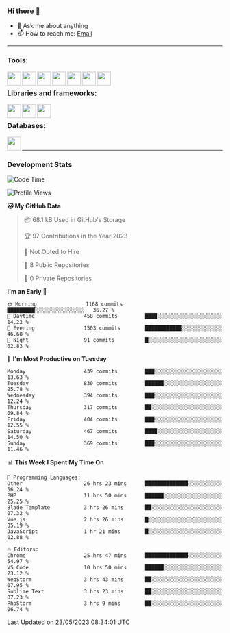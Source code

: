 ### Hi there 👋

- 💬 Ask me about anything
- 📫 How to reach me: [Email]

---

### Tools:
<img align='left' height="32" width="32" src="https://cdn.jsdelivr.net/npm/simple-icons@4.8.0/icons/phpstorm.svg" />
<img align='left' height="32" width="32" src="https://cdn.jsdelivr.net/npm/simple-icons@4.8.0/icons/webstorm.svg" />
<img align='left' height="32" width="32" src="https://cdn.jsdelivr.net/npm/simple-icons@4.8.0/icons/visualstudiocode.svg" />
<img align='left' height="32" width="32" src="https://cdn.jsdelivr.net/npm/simple-icons@4.8.0/icons/sublimetext.svg" />
<img align='left' height="32" width="32" src="https://cdn.jsdelivr.net/npm/simple-icons@4.8.0/icons/laragon.svg" />
<img align='left' height="32" width="32" src="https://cdn.jsdelivr.net/npm/simple-icons@4.8.0/icons/docker.svg" />
<img align='left' height="32" width="32" src="https://cdn.jsdelivr.net/npm/simple-icons@4.8.0/icons/amazonaws.svg" />
<br>

### Libraries and frameworks:
<img align='left' height="32" width="32" src="https://cdn.jsdelivr.net/npm/simple-icons@4.8.0/icons/laravel.svg" />
<img align='left' height="32" width="32" src="https://cdn.jsdelivr.net/npm/simple-icons@4.8.0/icons/vue-dot-js.svg" />
<img align='left' height="32" width="32" src="https://cdn.jsdelivr.net/npm/simple-icons@4.8.0/icons/jquery.svg" />
<br>

### Databases:
<img align='left' height="32" width="32" src="https://cdn.jsdelivr.net/npm/simple-icons@4.8.0/icons/mysql.svg" />
<br>

---
### Development Stats
<!--START_SECTION:waka-->
![Code Time](http://img.shields.io/badge/Code%20Time-1%2C639%20hrs%2011%20mins-blue)

![Profile Views](http://img.shields.io/badge/Profile%20Views-6-blue)

**🐱 My GitHub Data** 

> 📦 68.1 kB Used in GitHub's Storage 
 > 
> 🏆 97 Contributions in the Year 2023
 > 
> 🚫 Not Opted to Hire
 > 
> 📜 8 Public Repositories 
 > 
> 🔑 0 Private Repositories 
 > 
**I'm an Early 🐤** 

```text
🌞 Morning                1168 commits        █████████░░░░░░░░░░░░░░░░   36.27 % 
🌆 Daytime                458 commits         ████░░░░░░░░░░░░░░░░░░░░░   14.22 % 
🌃 Evening                1503 commits        ████████████░░░░░░░░░░░░░   46.68 % 
🌙 Night                  91 commits          █░░░░░░░░░░░░░░░░░░░░░░░░   02.83 % 
```
📅 **I'm Most Productive on Tuesday** 

```text
Monday                   439 commits         ███░░░░░░░░░░░░░░░░░░░░░░   13.63 % 
Tuesday                  830 commits         ██████░░░░░░░░░░░░░░░░░░░   25.78 % 
Wednesday                394 commits         ███░░░░░░░░░░░░░░░░░░░░░░   12.24 % 
Thursday                 317 commits         ██░░░░░░░░░░░░░░░░░░░░░░░   09.84 % 
Friday                   404 commits         ███░░░░░░░░░░░░░░░░░░░░░░   12.55 % 
Saturday                 467 commits         ████░░░░░░░░░░░░░░░░░░░░░   14.50 % 
Sunday                   369 commits         ███░░░░░░░░░░░░░░░░░░░░░░   11.46 % 
```


📊 **This Week I Spent My Time On** 

```text
💬 Programming Languages: 
Other                    26 hrs 23 mins      ██████████████░░░░░░░░░░░   56.24 % 
PHP                      11 hrs 50 mins      ██████░░░░░░░░░░░░░░░░░░░   25.25 % 
Blade Template           3 hrs 26 mins       ██░░░░░░░░░░░░░░░░░░░░░░░   07.32 % 
Vue.js                   2 hrs 26 mins       █░░░░░░░░░░░░░░░░░░░░░░░░   05.19 % 
JavaScript               1 hr 21 mins        █░░░░░░░░░░░░░░░░░░░░░░░░   02.88 % 

🔥 Editors: 
Chrome                   25 hrs 47 mins      ██████████████░░░░░░░░░░░   54.97 % 
VS Code                  10 hrs 50 mins      ██████░░░░░░░░░░░░░░░░░░░   23.12 % 
WebStorm                 3 hrs 43 mins       ██░░░░░░░░░░░░░░░░░░░░░░░   07.95 % 
Sublime Text             3 hrs 23 mins       ██░░░░░░░░░░░░░░░░░░░░░░░   07.23 % 
PhpStorm                 3 hrs 9 mins        ██░░░░░░░░░░░░░░░░░░░░░░░   06.74 % 
```


 Last Updated on 23/05/2023 08:34:01 UTC
<!--END_SECTION:waka-->

[huyviet]: https://huyviet.vn/
[EMAIl]: https://mail.google.com/mail/u/0/?fs=1&tf=cm&source=mailto&to=huynguyenviet0110@gmail.com
